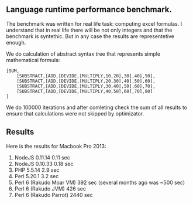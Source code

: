 Language runtime performance benchmark.
--------------------------------------

The benchmark was written for real life task: computing excel formulas. I understand that in real life there will be not only integers and that the benchmark is syntethic. But in any case the results are representetive enough.

We do calculation of abstract syntax tree that represents simple mathematical formula:

    [SUM,
        [SUBSTRACT,[ADD,[DEVIDE,[MULTIPLY,10,20],30],40],50],
        [SUBSTRACT,[ADD,[DEVIDE,[MULTIPLY,20,30],40],50],60],
        [SUBSTRACT,[ADD,[DEVIDE,[MULTIPLY,30,40],50],60],70],
        [SUBSTRACT,[ADD,[DEVIDE,[MULTIPLY,40,50],60],70],80]
    ]

We do 100000 iterations and after comleting check the sum of all results to ensure that calculations were not skipped by optimizator.

## Results

Here is the results for Macbook Pro 2013:

1. NodeJS 0.11.14          0.11 sec
2. NodeJS 0.10.33          0.18 sec
3. PHP 5.5.14              2.9 sec
4. Perl 5.20.1             3.2 sec
5. Perl 6 (Rakudo Moar VM) 392 sec (several months ago was ~500 sec)
6. Perl 6 (Rakudo JVM)     426 sec
7. Perl 6 (Rakudo Parrot)  2440 sec

